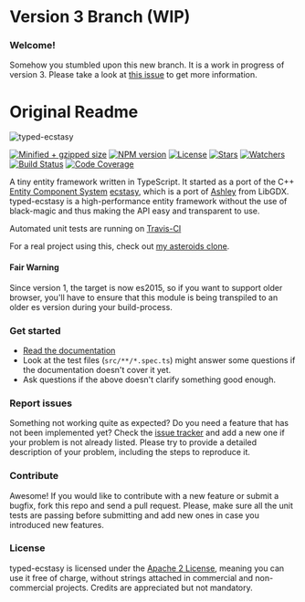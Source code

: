 # Version 3 Branch (WIP)

### Welcome!

Somehow you stumbled upon this new branch. It is a work in progress of version 3. Please take a look at [this issue](https://github.com/Lusito/typed-ecstasy/issues/9) to get more information.

# Original Readme

![typed-ecstasy](https://lusito.github.io/typed-ecstasy/logo.png)

[![Minified + gzipped size](https://badgen.net/bundlephobia/minzip/typed-ecstasy)](https://www.npmjs.com/package/typed-ecstasy)
[![NPM version](https://badgen.net/npm/v/typed-ecstasy)](https://www.npmjs.com/package/typed-ecstasy)
[![License](https://badgen.net/github/license/lusito/typed-ecstasy)](https://github.com/lusito/typed-ecstasy/blob/master/LICENSE)
[![Stars](https://badgen.net/github/stars/lusito/typed-ecstasy)](https://github.com/lusito/typed-ecstasy)
[![Watchers](https://badgen.net/github/watchers/lusito/typed-ecstasy)](https://github.com/lusito/typed-ecstasy)
[![Build Status](https://travis-ci.org/Lusito/typed-ecstasy.svg?branch=master)](https://travis-ci.org/Lusito/typed-ecstasy)
[![Code Coverage](https://coveralls.io/repos/github/Lusito/typed-ecstasy/badge.svg?branch=master)](https://coveralls.io/github/Lusito/typed-ecstasy)

A tiny entity framework written in TypeScript. It started as a port of the C++ [Entity Component System](https://www.gamedev.net/page/resources/_/technical/game-programming/understanding-component-entity-systems-r3013)
[ecstasy](https://github.com/lusito/ecstasy), which is a port of [Ashley](https://github.com/libgdx/ashley/)
from LibGDX. typed-ecstasy is a high-performance entity framework  without the use of black-magic and thus making the API easy
and transparent to use.

Automated unit tests are running on [Travis-CI](https://travis-ci.org/)

For a real project using this, check out [my asteroids clone](https://github.com/Lusito/typed-asteroids).

#### Fair Warning

Since version 1, the target is now es2015, so if you want to support older browser, you'll have to ensure that this module is being transpiled to an older es version during your build-process.

### Get started

* [Read the documentation](https://lusito.github.io/typed-ecstasy/)
* Look at the test files (`src/**/*.spec.ts`) might answer some questions if the documentation doesn't cover it yet.
* Ask questions if the above doesn't clarify something good enough.

### Report issues

Something not working quite as expected? Do you need a feature that has not been implemented yet? Check the [issue tracker](https://github.com/Lusito/typed-ecstasy/issues) and add a new one if your problem is not already listed. Please try to provide a detailed description of your problem, including the steps to reproduce it.

### Contribute

Awesome! If you would like to contribute with a new feature or submit a bugfix, fork this repo and send a pull request. Please, make sure all the unit tests are passing before submitting and add new ones in case you introduced new features.

### License

typed-ecstasy is licensed under the [Apache 2 License](https://github.com/Lusito/typed-ecstasy/blob/master/LICENSE), meaning you
can use it free of charge, without strings attached in commercial and non-commercial projects. Credits are appreciated but not mandatory.
